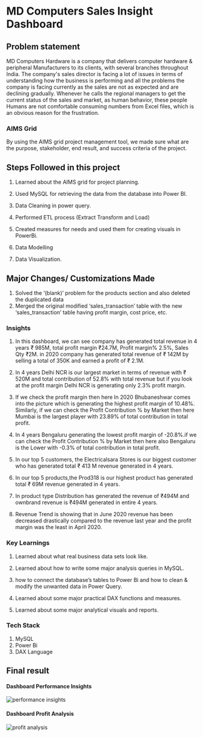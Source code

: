 MD Computers Sales Insight Dashboard
=====================================





Problem statement
-----------------

MD Computers Hardware is a company that delivers computer hardware & peripheral Manufacturers to its clients, with several branches throughout India. The company's sales director is facing a lot of issues in terms of understanding how the business is performing and all the problems the company is facing currently as the sales are not as expected and are declining gradually. Whenever he calls the regional managers to get the current status of the sales and market, as human behavior, these people Humans are not comfortable consuming numbers from Excel files, which is an obvious reason for the frustration.

### AIMS Grid

By using the AIMS grid project management tool, we made sure what are the purpose, stakeholder, end result, and success criteria of the project.

Steps Followed in this project
------------------------------

1.  Learned about the AIMS grid for project planning.
    
2.  Used MySQL for retrieving the data from the database into Power BI.
    
3.  Data Cleaning in power query.
    
4.  Performed ETL process (Extract Transform and Load)
    
5.  Created measures for needs and used them for creating visuals in PowerBi.
    
6.  Data Modelling 
    
7.  Data Visualization.
    

Major Changes/ Customizations Made
----------------------------------

1. Solved the ‘(blank)’ problem for the products section and also deleted the duplicated data
2.  Merged the original modified ‘sales\_transaction’ table with the new ‘sales\_transaction’ table having profit margin, cost price, etc.

### Insights

1.  In this dashboard, we can see company has generated total revenue in 4 years ₹ 985M, total profit margin ₹24.7M, Profit margin% 2.5%, Sales Qty ₹2M. in 2020 company has generated total revenue of ₹ 142M by selling a total of 350K and earned a profit of ₹ 2.1M.
    
2.  In 4 years Delhi NCR is our largest market in terms of revenue with ₹ 520M and total contribution of 52.8% with total revenue but if you look at the profit margin Delhi NCR is generating only 2.3% profit margin.
    
3.  If we check the profit margin then here In 2020 Bhubaneshwar comes into the picture which is generating the highest profit margin of 10.48%. Similarly, if we can check the Profit Contribution % by Market then here Mumbai is the largest player with 23.89% of total contribution in total profit.
    
4.  In 4 years Bengaluru generating the lowest profit margin of -20.8%.if we can check the Profit Contribution % by Market then here also Bengaluru is the Lower with -0.3% of total contribution in total profit.
    
5.  In our top 5 customers, the Electricalsara Stores is our biggest customer who has generated total ₹ 413 M revenue generated in 4 years.
    
6.  In our top 5 products,the Prod318 is our highest product has generated total ₹ 69M revenue generated in 4 years.
    
7.  In product type Distribution has generated the revenue of ₹494M and ownbrand revenue is ₹494M generated in entire 4 years.
    
8.  Revenue Trend is showing that in June 2020 revenue has been decreased drastically compared to the revenue last year and the profit margin was the least in April 2020.
    

### Key Learnings

1.  Learned about what real business data sets look like.
    
2.  Learned about how to write some major analysis queries in MySQL.
    
3.  how to connect the database’s tables to Power Bi and how to clean & modify the unwanted data in Power Query.
    
4.  Learned about some major practical DAX functions and measures.
    
5.  Learned about some major analytical visuals and reports.


### Tech Stack
1. MySQL
2. Power Bi
3. DAX Language
    

Final result
------------
#### Dashboard Performance Insights
![performance insights](https://github.com/user-attachments/assets/cccd7eda-1bfa-4249-b3fa-612d81a612e0)



#### Dashboard Profit Analysis
![profit analysis](https://github.com/user-attachments/assets/4016a10e-54aa-4b27-a3eb-912cad1155ed)



